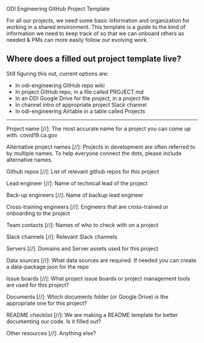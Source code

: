 ODI Engineering GitHub Project Template

For all our projects, we need some basic information and organization for working in a shared environment. This template is a guide to the kind of information we need to keep track of so that we can onboard others as needed & PMs can more easily follow our evolving work.

## Where does a filled out project template live?

Still figuring this out, current options are:
* In odi-engineering GitHub repo wiki
* In project GitHub repo, in a file called PROJECT.md
* In an ODI Google Drive for the project, in a project file
* In channel intro of appropriate project Slack channel 
* In odi-engineering Airtable in a table called Projects

---

Project name
[//]: The most accurate name for a project you can come up with. 
covid19.ca.gov

Alternative project names
[//]: Projects in development are often referred to by multiple names. To help everyone 
connect the dots, please include alternative names.

Github repos
[//]: List of relevant github repos for this project

Lead engineer
[//]: Name of technical lead of the project

Back-up engineers
[//]: Name of backup lead engineer

Cross-training engineers
[//]: Engineers that are cross-trained or onboarding to the project

Team contacts
[//]: Names of who to check with on a project

Slack channels
[//]: Relevant Slack channels

Servers
[//]: Domains and Server assets used for this project

Data sources
[//]: What data sources are required. If needed you can create a data-package.json for the repo

Issue boards
[//]: What project issue boards or project management tools are used for this project?

Documents
[//]: Which documents folder (or Google Drive) is the appropriate one for this project?

README checklist
[//]: We are making a README template for better documenting our code. Is it filled out?

Other resources
[//]: Anything else?
